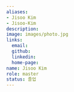 ```yaml
---
aliases:
- Jisoo Kim
- Jisoo-Kim
description: 
image: images/photo.jpg
links:
  email: 
  github: 
  linkedin: 
  home-page: 
name: Jisoo Kim
role: master
status: 졸업
---
```

